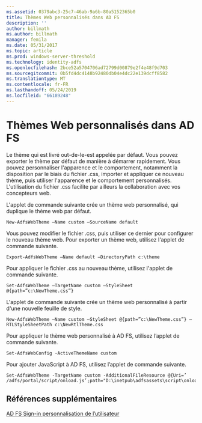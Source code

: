 ```yaml
---
ms.assetid: 0379abc3-25c7-46ab-9a6b-80a5152365b0
title: Thèmes Web personnalisés dans AD FS
description: ''
author: billmath
ms.author: billmath
manager: femila
ms.date: 05/31/2017
ms.topic: article
ms.prod: windows-server-threshold
ms.technology: identity-adfs
ms.openlocfilehash: 2bce52a5704706ad72799d00879e2f4e48f9d703
ms.sourcegitcommit: 0b5fd4dc4148b92480db04e4dc22e139dcff8582
ms.translationtype: MT
ms.contentlocale: fr-FR
ms.lasthandoff: 05/24/2019
ms.locfileid: "66189248"
---
```

# <a name="custom-web-themes-in-ad-fs"></a>Thèmes Web personnalisés dans AD FS 

Le thème qui est livré out\-de\-le\-est appelée par défaut. Vous pouvez exporter le thème par défaut de manière à démarrer rapidement. Vous pouvez personnaliser l'apparence et le comportement, notamment la disposition par le biais du fichier .css, importer et appliquer ce nouveau thème, puis utiliser l'apparence et le comportement personnalisés. L'utilisation du fichier .css facilite par ailleurs la collaboration avec vos concepteurs web.  
  
L'applet de commande suivante crée un thème web personnalisé, qui duplique le thème web par défaut.  
  
  
`New-AdfsWebTheme –Name custom –SourceName default ` 

  
Vous pouvez modifier le fichier .css, puis utiliser ce dernier pour configurer le nouveau thème web. Pour exporter un thème web, utilisez l'applet de commande suivante.  
  

    Export-AdfsWebTheme –Name default –DirectoryPath c:\theme  

  
Pour appliquer le fichier .css au nouveau thème, utilisez l'applet de commande suivante.  
  

    Set-AdfsWebTheme –TargetName custom –StyleSheet @{path=”c:\NewTheme.css”}  
  
  
L'applet de commande suivante crée un thème web personnalisé à partir d'une nouvelle feuille de style.  
  
  
`New-AdfsWebTheme –Name custom –StyleSheet @{path=”c:\NewTheme.css”} –RTLStyleSheetPath c:\NewRtlTheme.css ` 
  
  
  
Pour appliquer le thème web personnalisé à AD FS, utilisez l’applet de commande suivante.  
  

`Set-AdfsWebConfig -ActiveThemeName custom`  

  
Pour ajouter JavaScript à AD FS, utilisez l’applet de commande suivante.  
  
 
    Set-AdfsWebTheme -TargetName custom -AdditionalFileResource @{Uri=’ /adfs/portal/script/onload.js’;path="D:\inetpub\adfsassets\script\onload.js"}  


## <a name="additional-references"></a>Références supplémentaires 
[AD FS Sign-in personnalisation de l’utilisateur](AD-FS-user-sign-in-customization.md)  
